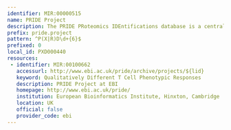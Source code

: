 ```yaml
---
identifier: MIR:00000515
name: PRIDE Project
description: The PRIDE PRoteomics IDEntifications database is a centralized, standards compliant, public data repository that provides protein and peptide identifications together with supporting evidence. This collection references projects.
prefix: pride.project
pattern: ^P(X|R)D\d+{6}$
prefixed: 0
local_id: PXD000440
resources:
 - identifier: MIR:00100662
   accessurl: http://www.ebi.ac.uk/pride/archive/projects/${lid}
   keyword: Qualitatively Different T Cell Phenotypic Responses
   description: PRIDE Project at EBI
   homepage: http://www.ebi.ac.uk/pride/
   institution: European Bioinformatics Institute, Hinxton, Cambridge
   location: UK
   official: false
   provider_code: ebi
---
```


